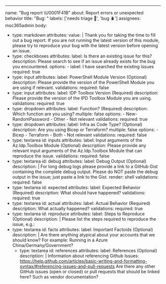 ---
name: "Bug report \U0001F41B"
about: Report errors or unexpected behavior
title: "Bug: "
labels: ['needs triage :wave:', 'bug :beetle:']
assignees: msc365admin
body:
- type: markdown
    attributes:
      value: |
        Thank you for taking the time to fill out a bug report.
        If you are not running the latest version of this module, please try to reproduce your bug with the latest version before opening an issue.
- type: checkboxes
    attributes:
      label: Is there an existing issue for this?
      description: Please search to see if an issue already exists for the bug you encountered.
      options:
        - label: I have searched the existing issues
          required: true
- type: input
    attributes:
      label: PowerShell Module Version (Optional)
      description: Please provide the version of the PowerShell Module you are using if relevant.
    validations:
      required: false
- type: input
    attributes:
      label: IDP Toolbox Version (Required)
      description: Please provide the version of the IPD Toolbox Module you are using.
    validations:
      required: true
- type: dropdown
    attributes:
      label: Function? (Required)
      description: Which function are you using?
      multiple: false
      options:
        - New-RandomPassword
        - Other
        - Not relevant
    validations:
      required: true
- type: dropdown
    attributes:
      label: Infra as Code Type? (Optional)
      description: Are you using Bicep or Terraform?
      multiple: false
      options:
        - Bicep
        - Terraform
        - Both
        - Not relevant
    validations:
      required: false
- type: textarea
    id: inputs
    attributes:
      label: Input arguments of the Az.Idp.Toolbox Module (Optional)
      description: Please provide any relevant input arguments of the Az.Idp.Toolbox Module that can reproduce the issue.
    validations:
      required: false
- type: textarea
    id: debug
    attributes:
      label: Debug Output (Optional)
      description: |
        For long debug logs please provide a link to a GitHub Gist containing the complete debug output. Please do NOT paste the debug output in the issue; just paste a link to the Gist.
      render: shell
    validations:
      required: false
- type: textarea
    id: expected
    attributes:
      label: Expected Behavior (Required)
      description: What should have happened?
    validations:
      required: true
- type: textarea
    id: actual
    attributes:
      label: Actual Behavior (Required)
      description: What actually happened?
    validations:
      required: true
- type: textarea
    id: reproduce
    attributes:
      label: Steps to Reproduce (Optional)
      description: |
        Please list the steps required to reproduce the issue, e.g.:
- type: textarea
    id: facts
    attributes:
      label: Important Factoids (Optional)
      description: |
        Are there anything atypical about your accounts that we should know? For example: Running in a Azure China/Germany/Government?
  - type: textarea
    id: references
    attributes:
      label: References (Optional)
      description: |
        Information about referencing Github Issues: <https://help.github.com/articles/basic-writing-and-formatting-syntax/#referencing-issues-and-pull-requests>
        Are there any other GitHub issues (open or closed) or pull requests that should be linked here? Such as vendor documentation?
